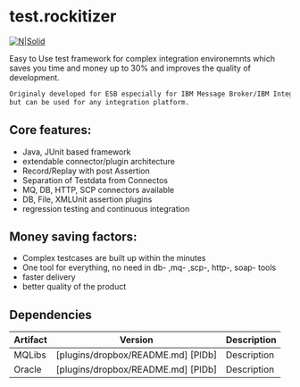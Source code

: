 # test.rockitizer

[![N|Solid](http://www.rockit.consulting/images/logo-fixed.png)](http://www.rockit.consulting)

Easy to Use test framework for complex integration environemnts which saves you time and money up to 30% and improves the quality of development.

```sh
Originaly developed for ESB especially for IBM Message Broker/IBM Integration Bus, 
but can be used for any integration platform. 
```
## Core features: 
  - Java, JUnit based framework
  - extendable connector/plugin architecture
  - Record/Replay with post Assertion
  - Separation of Testdata from Connectos
  - MQ, DB, HTTP, SCP connectors available
  - DB, File, XMLUnit assertion plugins
  - regression testing and continuous integration

## Money saving factors:
  - Complex testcases are built up within the minutes
  - One tool for everything, no need in db- ,mq- ,scp-, http-, soap- tools
  - faster delivery 
  - better quality of the product 


## Dependencies
| Artifact | Version | Description |
| ------ | ------ |------ |
| MQLibs | [plugins/dropbox/README.md] [PlDb] | Description  |
| Oracle | [plugins/dropbox/README.md] [PlDb] | Description  |


